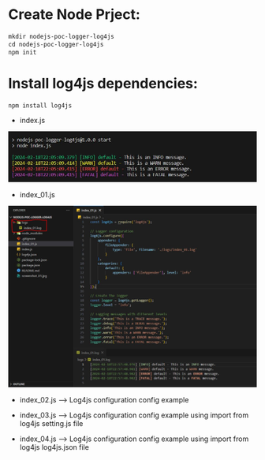# Create Node Prject:
    mkdir nodejs-poc-logger-log4js
    cd nodejs-poc-logger-log4js
    npm init 

# Install log4js dependencies:
    npm install log4js

- index.js

![screenshot_01.jpg](./screenshot_01.jpg)

- index_01.js

![screenshot_01.jpg](./screenshot_02.jpg)

- index_02.js --> Log4js configuration config example 

- index_03.js --> Log4js configuration config example using import from log4js setting.js file

- index_04.js --> Log4js configuration config example using import from log4js log4js.json file
